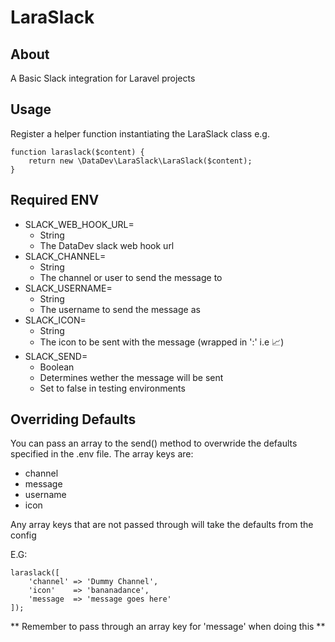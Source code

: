 LaraSlack
==============

About
--------------
A Basic Slack integration for Laravel projects


Usage
--------------

Register a helper function instantiating the LaraSlack class e.g.

```
function laraslack($content) {
	return new \DataDev\LaraSlack\LaraSlack($content);
}
```


Required ENV
--------------

* SLACK_WEB_HOOK_URL=
    * String
    * The DataDev slack web hook url
* SLACK_CHANNEL=
    * String
    * The channel or user to send the message to 
* SLACK_USERNAME=
    * String
    * The username to send the message as
* SLACK_ICON=
    * String
    * The icon to be sent with the message (wrapped in ':' i.e :chart_with_upwards_trend:)
* SLACK_SEND=
    * Boolean
    * Determines wether the message will be sent
    * Set to false in testing environments


Overriding Defaults
--------------

You can pass an array to the send() method to overwride the defaults specified in the .env file. The array keys are:

* channel
* message
* username
* icon

Any array keys that are not passed through will take the defaults from the config

E.G:

```
laraslack([
    'channel' => 'Dummy Channel',
    'icon'    => 'bananadance',
    'message  => 'message goes here'
]);
```

** Remember to pass through an array key for 'message' when doing this **